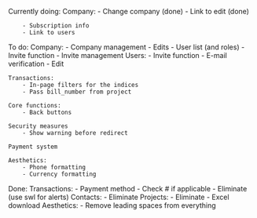 Currently doing:
    Company:
        - Change company (done)
        - Link to edit (done)
        
        - Subscription info
        - Link to users 


To do:
    Company:
        - Company management
            - Edits
            - User list (and roles)
            - Invite function
            - Invite management
    Users:
        - Invite function
        - E-mail verification
        - Edit

    Transactions:
        - In-page filters for the indices
        - Pass bill_number from project
        
    Core functions:
        - Back buttons

    Security measures
        - Show warning before redirect

    Payment system

    Aesthetics:
        - Phone formatting
        - Currency formatting

Done:
    Transactions:
        - Payment method
            - Check # if applicable
        - Eliminate (use swl for alerts)
    Contacts:
        - Eliminate
    Projects:
        - Eliminate
        - Excel download
    Aesthetics:
        - Remove leading spaces from everything 